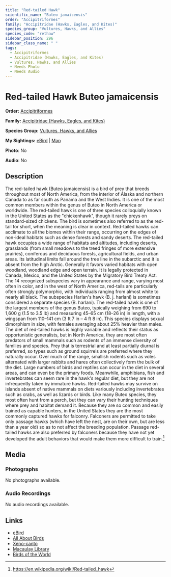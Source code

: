 ```yaml
---
title: "Red-tailed Hawk"
scientific_name: "Buteo jamaicensis"
order: "Accipitriformes"
family: "Accipitridae (Hawks, Eagles, and Kites)"
species_group: "Vultures, Hawks, and Allies"
species_code: "rethaw"
sidebar_position: 296
sidebar_class_name: " "
tags: 
  - Accipitriformes
  - Accipitridae (Hawks, Eagles, and Kites)
  - Vultures, Hawks, and Allies
  - Needs Photo
  - Needs Audio
---
```


# Red-tailed Hawk <span className='sci_name'>Buteo jamaicensis</span>

**Order:** [Accipitriformes](/tags/accipitriformes)

**Family:** [Accipitridae (Hawks, Eagles, and Kites)](/tags/accipitridae-hawks-eagles-and-kites)

**Species Group:** [Vultures, Hawks, and Allies](/tags/vultures-hawks-and-allies)

**My Sightings:** [eBird](https://ebird.org/lifelist?r=world&time=life&spp=rethaw) | [Map](/map?species_code=rethaw)

**Photo**: No 

**Audio**: No

## Description
The red-tailed hawk (Buteo jamaicensis) is a bird of prey that breeds throughout most of North America, from the interior of Alaska and northern Canada to as far south as Panama and the West Indies. It is one of the most common members within the genus of Buteo in North America or worldwide. The red-tailed hawk is one of three species colloquially known in the United States as the "chickenhawk", though it rarely preys on standard-sized chickens. The bird is sometimes also referred to as the red-tail for short, when the meaning is clear in context. 
Red-tailed hawks can acclimate to all the biomes within their range, occurring on the edges of non-ideal habitats such as dense forests and sandy deserts. The red-tailed hawk occupies a wide range of habitats and altitudes, including deserts, grasslands (from small meadows to the treed fringes of more extensive prairies), coniferous and deciduous forests, agricultural fields, and urban areas. Its latitudinal limits fall around the tree line in the subarctic and it is absent from the high Arctic. Generally it favors varied habitats with open woodland, woodland edge and open terrain. It is legally protected in Canada, Mexico, and the United States by the Migratory Bird Treaty Act.
The 14 recognized subspecies vary in appearance and range, varying most often in color, and in the west of North America, red-tails are particularly often strongly polymorphic, with individuals ranging from almost white to nearly all black. The subspecies Harlan's hawk (B. j. harlani) is sometimes considered a separate species (B. harlani). The red-tailed hawk is one of the largest members of the genus Buteo, typically weighing from 690 to 1,600 g (1.5 to 3.5 lb) and measuring 45–65 cm (18–26 in) in length, with a wingspan from 110–141 cm (3 ft 7 in – 4 ft 8 in). This species displays sexual dimorphism in size, with females averaging about 25% heavier than males.
The diet of red-tailed hawks is highly variable and reflects their status as opportunistic generalists, but in North America, they are most often  predators of small mammals such as rodents of an immense diversity of families and species. Prey that is terrestrial and at least partially diurnal is preferred, so types such as ground squirrels are preferred where they naturally occur. Over much of the range, smallish rodents such as voles alternated with larger rabbits and hares often collectively form the bulk of the diet. Large numbers of birds and reptiles can occur in the diet in several areas, and can even be the primary foods. 
Meanwhile, amphibians, fish and invertebrates can seem rare in the hawk's regular diet, but they are not infrequently taken by immature hawks. Red-tailed hawks may survive on islands absent of native mammals on diets variously including invertebrates such as crabs, as well as lizards or birds. Like many Buteo species, they most often hunt from a perch, but they can vary their hunting techniques where prey and habitat demand it. Because they are so common and easily trained as capable hunters, in the United States they are the most commonly captured hawks for falconry. Falconers are permitted to take only passage hawks (which have left the nest, are on their own, but are less than a year old) so as to not affect the breeding population. Passage red-tailed hawks are also preferred by falconers because they have not yet developed the adult behaviors that would make them more difficult to train.[^1]

[^1]: https://en.wikipedia.org/wiki/Red-tailed_hawk

## Media
### Photographs
No photographs available.

### Audio Recordings
No audio recordings available.

## Links
* [eBird](https://ebird.org/species/rethaw) 
* [All About Birds](https://www.allaboutbirds.org/guide/rethaw) 
* [Xeno-canto](https://www.xeno-canto.org/species/buteo-jamaicensis) 
* [Macaulay Library](https://search.macaulaylibrary.org/catalog?taxonCode=rethaw&sort=rating_rank_desc)
* [Birds of the World](https://birdsoftheworld.org/bow/species/rethaw)
